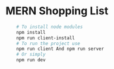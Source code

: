 # MERN Shopping List
```bash
    # To install node modules
    npm install
    npm run client-install
    # To run the project use 
    npm run client And npm run server
    # Or simply
    npm run dev
```